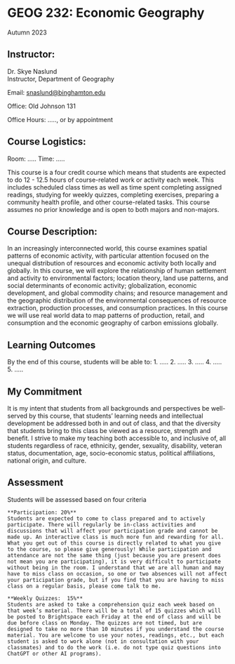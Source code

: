 # GEOG 232: Economic Geography
Autumn 2023

## Instructor:
Dr. Skye Naslund<br>
Instructor, Department of Geography

Email: snaslund@binghamton.edu

Office: Old Johnson 131

Office Hours: ....., or by appointment

## Course Logistics:
Room: .....
Time: .....

This course is a four credit course which means that students are expected to do 12 - 12.5 hours of course-related work or activity each week.  This includes scheduled class times as well as time spent completing assigned readings, studying for weekly quizzes, completing exercises, preparing a community health profile, and other course-related tasks.  This course assumes no prior knowledge and is open to both majors and non-majors.  

## Course Description:
In an increasingly interconnected world, this course examines spatial patterns of economic activity, with particular attention focused on the unequal distribution of resources and economic activity both locally and globally.  In this course, we will explore the relationship of human settlement and activity to environmental factors; location theory, land use patterns, and social determinants of economic activity; globalization, economic development, and global commodity chains; and resource management and the geographic distribution of the environmental consequences of resource extraction, production processes, and consumption practices.  In this course we will use real world data to map patterns of production, retail, and consumption and the economic geography of carbon emissions globally.  

## Learning Outcomes
By the end of this course, students will be able to:
    1. .....
    2. .....
    3. .....
    4. .....
    5. .....

## My Commitment
It is my intent that students from all backgrounds and perspectives be well-served by this course, that students’ learning needs and intellectual development be addressed both in and out of class, and that the diversity that students bring to this class be viewed as a resource, strength and benefit. I strive to make my teaching both accessible to, and inclusive of, all students regardless of race, ethnicity, gender, sexuality, disability, veteran status, documentation, age, socio-economic status, political affiliations, national origin, and culture.

## Assessment
Students will be assessed based on four criteria

    **Participation: 20%**
    Students are expected to come to class prepared and to actively participate. There will regularly be in-class activities and discussions that will affect your participation grade and cannot be made up. An interactive class is much more fun and rewarding for all. What you get out of this course is directly related to what you give to the course, so please give generously! While participation and attendance are not the same thing (just because you are present does not mean you are participating), it is very difficult to participate without being in the room. I understand that we are all human and may have to miss class on occasion, so one or two absences will not affect your participation grade, but if you find that you are having to miss class on a regular basis, please come talk to me.

    **Weekly Quizzes:  15%**
    Students are asked to take a comprehension quiz each week based on that week’s material. There will be a total of 15 quizzes which will be posted to Brightspace each Friday at the end of class and will be due before class on Monday. The quizzes are not timed, but are designed to take no more than 10 minutes if you understand the course material. You are welcome to use your notes, readings, etc., but each student is asked to work alone (not in consultation with your classmates) and to do the work (i.e. do not type quiz questions into ChatGPT or other AI programs).
